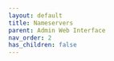 ```yaml
---
layout: default
title: Nameservers
parent: Admin Web Interface
nav_order: 2
has_children: false
---
```

